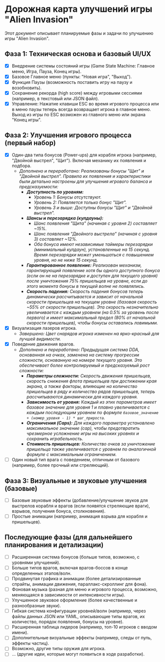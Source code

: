 # Дорожная карта улучшений игры "Alien Invasion"

Этот документ описывает планируемые фазы и задачи по улучшению игры "Alien Invasion".

## Фаза 1: Техническая основа и базовый UI/UX
- [x] Внедрение системы состояний игры (Game State Machine: Главное меню, Игра, Пауза, Конец игры).
- [x] Базовое Главное меню (пункты: "Новая игра", "Выход").
- [x] Функция Паузы (возможность поставить игру на паузу и возобновить).
- [x] Сохранение рекорда (high score) между игровыми сессиями (например, в текстовый или JSON файл).
- [x] Управление: Нажатие клавиши ESC во время игрового процесса или в меню паузы теперь всегда возвращает игрока в главное меню. Выход из игры по ESC возможен из главного меню или экрана "Конец игры".

## Фаза 2: Улучшения игрового процесса (первый набор)
- [x] Один-два типа бонусов (Power-ups) для корабля игрока (например, "Двойной выстрел", "Щит"). Включая механику их появления и подбора.
    - *Дополнено и переработано: Реализованы бонусы "Щит" и "Двойной выстрел". Правила их появления и характеристики были детально настроены для улучшения игрового баланса и предсказуемости:*
        -   ***Доступность по уровням:***
            -   *Уровень 1: Бонусы отсутствуют.*
            -   *Уровень 2: Появляется только бонус "Щит".*
            -   *Уровень 3 и выше: Доступны бонусы "Щит" и "Двойной выстрел".*
        -   ***Шансы и перезарядка (кулдауны):***
            -   *Шанс появления "Щита" (начиная с уровня 2) составляет ~15%.*
            -   *Шанс появления "Двойного выстрела" (начиная с уровня 3) составляет ~12%.*
            -   *Оба бонуса имеют независимые таймеры перезарядки (минимальный кулдаун), установленные на 15 секунд. Время перезарядки может уменьшаться с повышением уровня, но не ниже 15 секунд.*
        -   ***Гарантированное появление:*** *Реализован механизм, гарантирующий появление хотя бы одного доступного бонуса (если он не на перезарядке и доступен для текущего уровня) после уничтожения 75% пришельцев на уровне, если до этого момента бонусы в текущей волне не появлялись.*
        -   ***Скорость падения:*** *Скорость падения бонусов теперь динамически рассчитывается и зависит от начальной скорости пришельцев на текущем уровне (базовая скорость ~55% от скорости пришельцев). Эта скорость незначительно увеличивается с каждым уровнем (на 0.5% за уровень после первого) и имеет максимальный предел (80% от начальной скорости пришельцев), чтобы бонусы оставались ловимыми.*
- [x] Визуализация лазеров игрока.
    - *Завершено: Цвет снарядов игрока изменен на ярко-красный для лучшей видимости.*
- [x] Поведение движения врагов.
    - *Дополнено и переработано: Предыдущая система DDA, основанная на очках, заменена на систему прогрессии сложности, основанную на номере текущего уровня. Это обеспечивает более контролируемый и предсказуемый рост сложности:*
        -   ***Параметры сложности:*** *Скорость движения пришельцев, скорость снижения флота пришельцев при достижении края экрана, а также факторы, влияющие на количество пришельцев в ряду и количество рядов пришельцев, теперь рассчитываются динамически для каждого уровня.*
        -   ***Зависимость от уровня:*** *Каждый из этих параметров имеет базовое значение для уровня 1 и плавно увеличивается с каждым последующим уровнем по формуле `базовое_значение + (номер_уровня - 1) * шаг_прироста`.*
        -   ***Ограничения (Caps):*** *Для каждого параметра установлено максимальное значение (cap), чтобы предотвратить чрезмерное усложнение игры на высоких уровнях и сохранить играбельность.*
        -   ***Стоимость пришельцев:*** *Количество очков за уничтожение пришельца также увеличивается с уровнем по аналогичной формуле с максимальным ограничением.*
- [ ] Один новый тип врага с поведением, отличным от базового (например, более прочный или стреляющий).

## Фаза 3: Визуальные и звуковые улучшения (базовые)
- [ ] Базовые звуковые эффекты (добавление/улучшение звуков для выстрелов корабля и врагов (если появятся стреляющие враги), взрывов, получения бонуса, столкновения).
- [ ] Простые анимации (например, анимация взрыва для корабля и пришельцев).

## Последующие фазы (для дальнейшего планирования и детализации)
- [ ] Расширенная система бонусов (больше типов, возможно, с уровнями улучшений).
- [ ] Больше типов врагов, включая врагов-боссов в конце определенных этапов/волн.
- [ ] Продвинутая графика и анимации (более детализированные спрайты, анимации движения, параллакс-скроллинг для фона).
- [ ] Фоновая музыка (разная для меню и игрового процесса, возможно, меняющаяся в зависимости от интенсивности игры).
- [ ] Улучшенное звуковое оформление (более качественные и разнообразные звуки).
- [ ] Гибкая система конфигурации уровней/волн (например, через файлы данных JSON или YAML, описывающие типы врагов, их количество, порядок появления, бонусы на уровне).
- [ ] Расширенная таблица лидеров (например, топ-10 игроков с вводом имени).
- [ ] Дополнительные визуальные эффекты (например, следы от пуль, эффекты частиц).
- [ ] Возможно, другие типы оружия для игрока.
- [ ] ... (другие идеи, которые могут появиться в ходе разработки).
